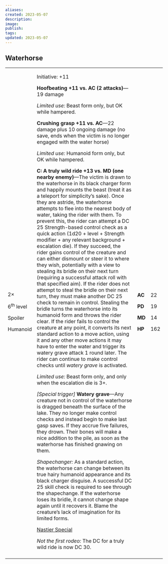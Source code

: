 ```yaml
---
aliases: 
created: 2023-05-07
description: 
image: 
publish: 
tags: 
updated: 2023-05-07
---
```


## Waterhorse

<table>
<colgroup>
<col style="width: 16%" />
<col style="width: 71%" />
<col style="width: 5%" />
<col style="width: 6%" />
</colgroup>
<tbody>
<tr class="odd">
<td><p>2×</p>
<p>6<sup>th</sup> level</p>
<p>Spoiler</p>
<p>Humanoid</p></td>
<td><p>Initiative: +11</p>
<p><strong>Hoofbeating +11 vs. AC (2 attacks)</strong>—19 damage</p>
<p><em>Limited use:</em> Beast form only, but OK while hampered.</p>
<p><strong>Crushing grasp +11 vs. AC</strong>—22 damage plus 10 ongoing
damage (no save, ends when the victim is no longer engaged with the
water horse)</p>
<p><em>Limited use:</em> Humanoid form only, but OK while hampered.</p>
<p><strong>C: A truly wild ride +13 vs. MD (one nearby
enemy)</strong>—The victim is drawn to the waterhorse in its black
charger form and happily mounts the beast (treat it as a teleport for
simplicity’s sake). Once they are astride, the waterhorse attempts to
flee into the nearest body of water, taking the rider with them. To
prevent this, the rider can attempt a DC 25 Strength-based control check
as a quick action (1d20 + level + Strength modifier + any relevant
background + escalation die). If they succeed, the rider gains control
of the creature and can either dismount or steer it to where they wish,
potentially with a view to stealing its bridle on their next turn
(requiring a successful attack roll with that specified aim). If the
rider does not attempt to steal the bridle on their next turn, they must
make another DC 25 check to remain in control. Stealing the bridle turns
the waterhorse into its humanoid form and throws the rider clear. If the
rider fails to control the creature at any point, it converts its next
standard action to a move action, using it and any other move actions it
may have to enter the water and trigger its watery grave attack 1 round
later. The rider can continue to make control checks until <em>watery
grave</em> is activated.</p>
<p><em>Limited use:</em> Beast form only, and only when the escalation
die is 3+.</p>
<p><em>[Special trigger]</em> <strong>Watery grave</strong>—Any creature
not in control of the waterhorse is dragged beneath the surface of the
lake. They no longer make control checks and instead begin to make last
gasp saves. If they accrue five failures, they drown. Their bones will
make a nice addition to the pile, as soon as the waterhorse has finished
gnawing on them.</p>
<p><em>Shapechanger:</em> As a standard action, the waterhorse can
change between its true hairy humanoid appearance and its black charger
disguise. A successful DC 25 skill check is required to see through the
shapechange. If the waterhorse loses its bridle, it cannot change shape
again until it recovers it. Blame the creature’s lack of imagination for
its limited forms.</p>
<p><u>Nastier Special</u></p>
<p><em>Not the first rodeo:</em> The DC for a truly wild ride is now DC
30.</p></td>
<td><p><strong>AC</strong></p>
<p><strong>PD</strong></p>
<p><strong>MD</strong></p>
<p><strong>HP</strong></p></td>
<td><p>22</p>
<p>19</p>
<p>14</p>
<p>162</p></td>
</tr>
<tr class="even">
<td></td>
<td></td>
<td></td>
<td></td>
</tr>
</tbody>
</table>

